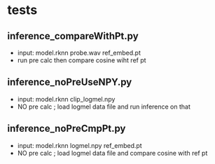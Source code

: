 # tests

## inference_compareWithPt.py      
* input: model.rknn  probe.wav  ref_embed.pt
* run pre calc then compare cosine wiht ref pt

## inference_noPreUseNPY.py  
* input:  model.rknn  clip_logmel.npy
* NO pre calc ; load logmel data file and run inference on that

## inference_noPreCmpPt.py  
* input: model.rknn  logmel.npy  ref_embed.pt
* NO pre calc ; load logmel data file and compare cosine with ref pt
